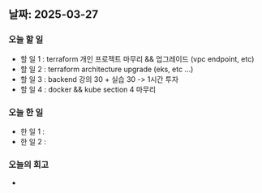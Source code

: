 ## 날짜: 2025-03-27

### 오늘 할 일
- 할 일 1 : terraform 개인 프로젝트 마무리 && 업그레이드 (vpc endpoint, etc)
- 할 일 2 : terraform architecture upgrade (eks, etc ...)
- 할 일 3 : backend 강의 30 + 실습 30 -> 1시간 투자
- 할 일 4 : docker && kube section 4 마무리
### 오늘 한 일
- 한 일 1 : 
- 한 일 2 : 
### 오늘의 회고
- 
